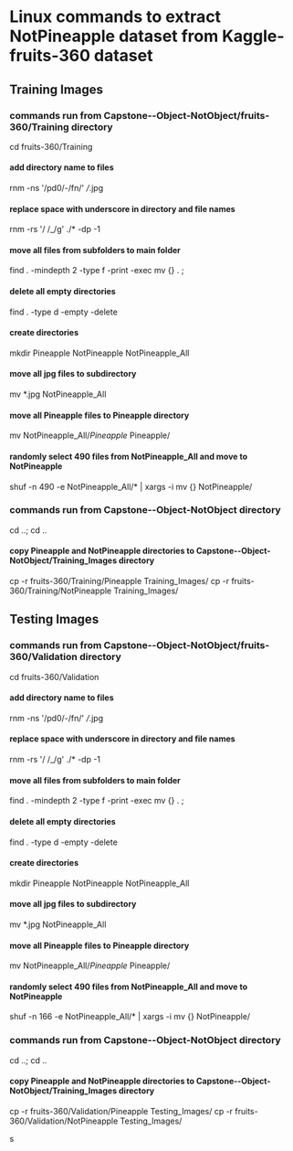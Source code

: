 # Linux commands to extract NotPineapple dataset from Kaggle-fruits-360 dataset


## Training Images

### commands run from Capstone--Object-NotObject/fruits-360/Training directory
cd fruits-360/Training

#### add directory name to files
rnm -ns '/pd0/-/fn/' */*.jpg

#### replace space with underscore in directory and file names
rnm -rs '/ /_/g' ./* -dp -1

#### move all files from subfolders to main folder
find . -mindepth 2 -type f -print -exec mv {} . \;

#### delete all empty directories
find . -type d -empty -delete

#### create directories
mkdir Pineapple NotPineapple NotPineapple_All

#### move all jpg files to subdirectory
mv *.jpg NotPineapple_All

#### move all Pineapple files to Pineapple directory
mv NotPineapple_All/*Pineapple* Pineapple/

#### randomly select 490 files from NotPineapple_All and move to NotPineapple
shuf -n 490 -e NotPineapple_All/* | xargs -i mv {} NotPineapple/



### commands run from Capstone--Object-NotObject directory
cd ..; cd ..

#### copy Pineapple and NotPineapple directories to Capstone--Object-NotObject/Training_Images directory
cp -r fruits-360/Training/Pineapple Training_Images/
cp -r fruits-360/Training/NotPineapple Training_Images/








## Testing Images

### commands run from Capstone--Object-NotObject/fruits-360/Validation directory
cd fruits-360/Validation

#### add directory name to files
rnm -ns '/pd0/-/fn/' */*.jpg

#### replace space with underscore in directory and file names
rnm -rs '/ /_/g' ./* -dp -1

#### move all files from subfolders to main folder
find . -mindepth 2 -type f -print -exec mv {} . \;

#### delete all empty directories
find . -type d -empty -delete

#### create directories
mkdir Pineapple NotPineapple NotPineapple_All

#### move all jpg files to subdirectory
mv *.jpg NotPineapple_All

#### move all Pineapple files to Pineapple directory
mv NotPineapple_All/*Pineapple* Pineapple/

#### randomly select 490 files from NotPineapple_All and move to NotPineapple
shuf -n 166 -e NotPineapple_All/* | xargs -i mv {} NotPineapple/



### commands run from Capstone--Object-NotObject directory
cd ..; cd ..

#### copy Pineapple and NotPineapple directories to Capstone--Object-NotObject/Training_Images directory
cp -r fruits-360/Validation/Pineapple Testing_Images/
cp -r fruits-360/Validation/NotPineapple Testing_Images/


s
